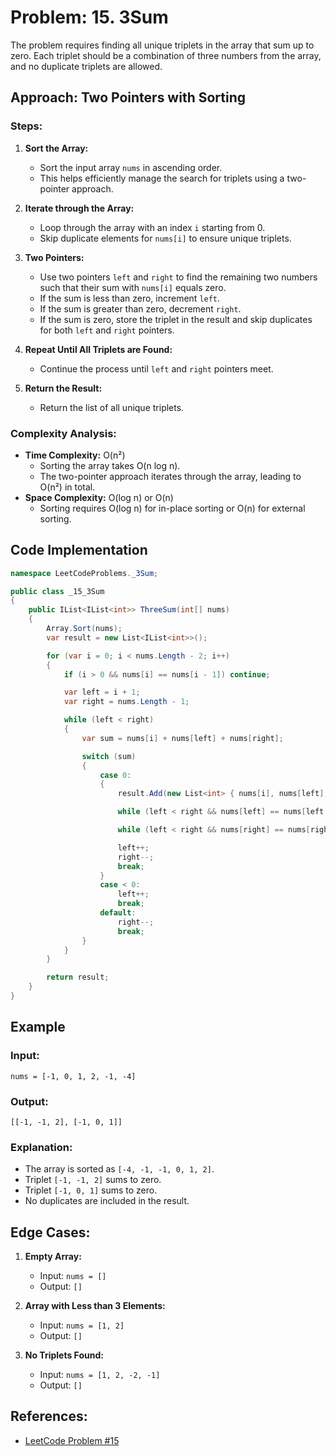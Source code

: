 # Problem: 15. 3Sum

The problem requires finding all unique triplets in the array that sum up to zero. Each triplet should be a combination of three numbers from the array, and no duplicate triplets are allowed.

## Approach: Two Pointers with Sorting

### Steps:
1. **Sort the Array:**
   - Sort the input array `nums` in ascending order.
   - This helps efficiently manage the search for triplets using a two-pointer approach.

2. **Iterate through the Array:**
   - Loop through the array with an index `i` starting from 0.
   - Skip duplicate elements for `nums[i]` to ensure unique triplets.

3. **Two Pointers:**
   - Use two pointers `left` and `right` to find the remaining two numbers such that their sum with `nums[i]` equals zero.
   - If the sum is less than zero, increment `left`.
   - If the sum is greater than zero, decrement `right`.
   - If the sum is zero, store the triplet in the result and skip duplicates for both `left` and `right` pointers.

4. **Repeat Until All Triplets are Found:**
   - Continue the process until `left` and `right` pointers meet.

5. **Return the Result:**
   - Return the list of all unique triplets.

### Complexity Analysis:
- **Time Complexity:** O(n²)
  - Sorting the array takes O(n log n).
  - The two-pointer approach iterates through the array, leading to O(n²) in total.
- **Space Complexity:** O(log n) or O(n)
  - Sorting requires O(log n) for in-place sorting or O(n) for external sorting.

## Code Implementation

```csharp
namespace LeetCodeProblems._3Sum;

public class _15_3Sum
{
    public IList<IList<int>> ThreeSum(int[] nums)
    {
        Array.Sort(nums);
        var result = new List<IList<int>>();

        for (var i = 0; i < nums.Length - 2; i++)
        {
            if (i > 0 && nums[i] == nums[i - 1]) continue;

            var left = i + 1;
            var right = nums.Length - 1;

            while (left < right)
            {
                var sum = nums[i] + nums[left] + nums[right];

                switch (sum)
                {
                    case 0:
                    {
                        result.Add(new List<int> { nums[i], nums[left], nums[right] });

                        while (left < right && nums[left] == nums[left + 1]) left++;

                        while (left < right && nums[right] == nums[right - 1]) right--;

                        left++;
                        right--;
                        break;
                    }
                    case < 0:
                        left++;
                        break;
                    default:
                        right--;
                        break;
                }
            }
        }

        return result;
    }
}
```

## Example

### Input:
```plaintext
nums = [-1, 0, 1, 2, -1, -4]
```

### Output:
```plaintext
[[-1, -1, 2], [-1, 0, 1]]
```

### Explanation:
- The array is sorted as `[-4, -1, -1, 0, 1, 2]`.
- Triplet `[-1, -1, 2]` sums to zero.
- Triplet `[-1, 0, 1]` sums to zero.
- No duplicates are included in the result.

## Edge Cases:
1. **Empty Array:**
   - Input: `nums = []`
   - Output: `[]`

2. **Array with Less than 3 Elements:**
   - Input: `nums = [1, 2]`
   - Output: `[]`

3. **No Triplets Found:**
   - Input: `nums = [1, 2, -2, -1]`
   - Output: `[]`

## References:
- [LeetCode Problem #15](https://leetcode.com/problems/3sum/)
